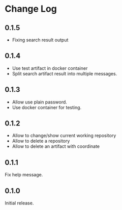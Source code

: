 # Change Log

## 0.1.5
* Fixing search result output

## 0.1.4
* Use test artifact in docker container
* Split search artifact result into multiple messages.

## 0.1.3
* Allow use plain password.
* Use docker container for testing.

## 0.1.2
* Allow to change/show current working repository
* Allow to delete a repository
* Allow to delete an artifact with coordinate

## 0.1.1
Fix help message.

## 0.1.0
Initial release.
